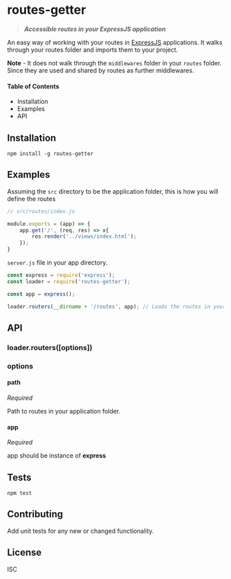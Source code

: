 # routes-getter

> ***Accessible routes in your ExpressJS application***

An easy way of working with your routes in [ExpressJS](https://expressjs.com) applications.
It walks through your routes folder and imports them to your project.

**Note** - It does not walk through the `middlewares` folder in your `routes` folder. Since they are used and shared by routes as further middlewares. 

#### Table of Contents

* Installation
* Examples
* API

## Installation

```
npm install -g routes-getter
```

## Examples

Assuming the `src` directory to be the application folder, this is how you will define the routes

```javascript
// src/routes/index.js

module.exports = (app) => {
	app.get('/', (req, res) => x{
		res.render('../views/index.html');
	});
}
```
`server.js` file in your app directory.

```javascript
const express = require('express');
const loader = require('routes-getter');

const app = express();

loader.routers(__dirname + '/routes', app); // Loads the routes in your application
```


## API

### loader.routers([options])

### options

#### path

*Required*<br>

Path to routes in your application folder.

#### app

*Required*<br>

app should be instance of **express**

## Tests

```
npm test
```

## Contributing
	
Add unit tests for any new or changed functionality.

## License

ISC




